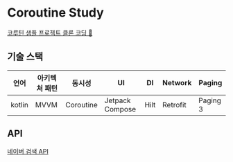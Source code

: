 # Coroutine Study
[코루틴 샘플 프로젝트 클론 코딩 🔗](https://github.com/dalinaum/fastcampus-coroutines)

## 기술 스택
| 언어 | 아키텍처 패턴 | 동시성 | UI | DI | Network | Paging |
| --- | --- | --- | --- | --- | --- | --- |
| kotlin | MVVM | Coroutine | Jetpack Compose | Hilt | Retrofit | Paging 3 |

## API
[네이버 검색 API](https://developers.naver.com/products/service-api/search/search.md)
